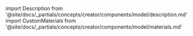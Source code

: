 import Description from '@site/docs/_partials/concepts/creator/components/model/description.md'
import CustomMaterials from '@site/docs/_partials/concepts/creator/components/model/materials.md'

<Description />
<CustomMaterials />
